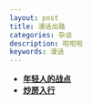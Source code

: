 ```yaml
---
layout: post
title: 漫话出路
categories: 杂谈
description: 啦啦啦
keywords: 漫话
---
```


- **[年轻人的战点](https://www.sklt.com.cn/thread-868-1-1.html)**
- **[炒房入行](https://www.sklt.com.cn/thread-23194-1-1.html)**
